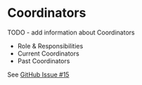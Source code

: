 # Coordinators

TODO - add information about Coordinators
- Role & Responsibilities
- Current Coordinators
- Past Coordinators

See [GitHub Issue #15](https://github.com/rcos/rcos-handbook/issues/15)
